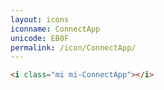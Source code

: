 ```yaml
---
layout: icons
iconname: ConnectApp
unicode: EB0F
permalink: /icon/ConnectApp/
---
```


``` html
<i class="mi mi-ConnectApp"></i>
```
